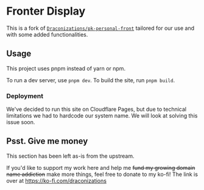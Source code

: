 # Fronter Display
This is a fork of [`Draconizations/pk-personal-front`](https://github.com/Draconizations/pk-personal-front) tailored for our use and with some added functionalities.

## Usage
This project uses pnpm instead of yarn or npm. 

To run a dev server, use `pnpm dev`. To build the site, run `pnpm build`. 

### Deployment 
We've decided to run this site on Cloudflare Pages, but due to technical limitations we had to hardcode our system name. 
We will look at solving this issue soon.

## Psst. Give me money
This section has been left as-is from the upstream.

If you'd like to support my work here and help me ~~fund my growing domain name addiction~~ make more things, feel free to donate to my ko-fi! The link is over at https://ko-fi.com/draconizations